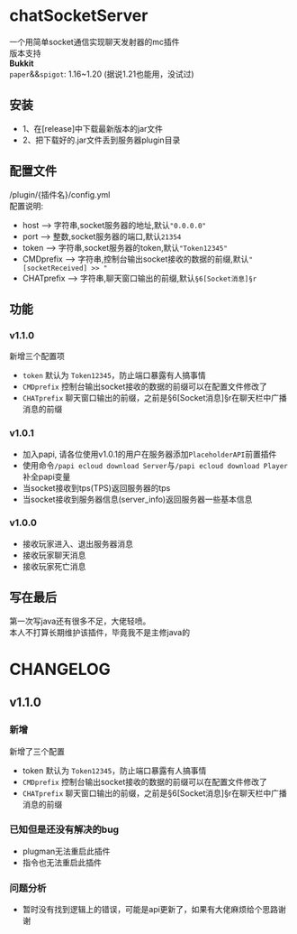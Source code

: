 # chatSocketServer
一个用简单socket通信实现聊天发射器的mc插件  
版本支持  
**Bukkit**  
`paper`&&`spigot`: 1.16~1.20  (据说1.21也能用，没试过)

## 安装
* 1、在[release]中下载最新版本的jar文件
* 2、把下载好的.jar文件丢到服务器plugin目录

## 配置文件
/plugin/{插件名}/config.yml  
配置说明:  
* host  -->  字符串,socket服务器的地址,默认`"0.0.0.0"`
* port  -->    整数,socket服务器的端口,默认`21354`
* token -->  字符串,socket服务器的token,默认`"Token12345"`
* CMDprefix --> 字符串,控制台输出socket接收的数据的前缀,默认`"[socketReceived] >> "`
* CHATprefix --> 字符串,聊天窗口输出的前缀,默认`§6[Socket消息]§r`

## 功能
### v1.1.0
新增三个配置项
* `token` 默认为 `Token12345`，防止端口暴露有人搞事情
* `CMDprefix` 控制台输出socket接收的数据的前缀可以在配置文件修改了
* `CHATprefix` 聊天窗口输出的前缀，之前是§6[Socket消息]§r在聊天栏中广播消息的前缀

### v1.0.1
* 加入papi, 请各位使用v1.0.1的用户在服务器添加`PlaceholderAPI`前置插件
* 使用命令`/papi ecloud download Server`与`/papi ecloud download Player`补全papi变量
* 当socket接收到tps(TPS)返回服务器的tps
* 当socket接收到服务器信息(server_info)返回服务器一些基本信息

### v1.0.0
* 接收玩家进入、退出服务器消息
* 接收玩家聊天消息
* 接收玩家死亡消息

## 写在最后
第一次写java还有很多不足，大佬轻喷。  
本人不打算长期维护该插件，毕竟我不是主修java的

# CHANGELOG
## v1.1.0
### 新增
新增了三个配置
* token 默认为 `Token12345`，防止端口暴露有人搞事情
* `CMDprefix` 控制台输出socket接收的数据的前缀可以在配置文件修改了
* `CHATprefix` 聊天窗口输出的前缀，之前是§6[Socket消息]§r在聊天栏中广播消息的前缀
### 已知但是还没有解决的bug
* plugman无法重启此插件
* 指令也无法重启此插件
### 问题分析
* 暂时没有找到逻辑上的错误，可能是api更新了，如果有大佬麻烦给个思路谢谢
